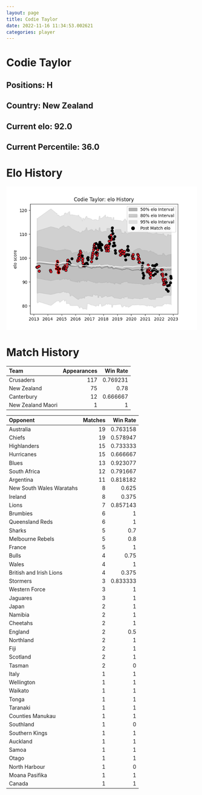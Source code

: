 ```yaml
---  
layout: page  
title: Codie Taylor  
date: 2022-11-16 11:34:53.002621  
categories: player  
---
```

# Codie Taylor

## Positions: H

## Country: New Zealand

## Current elo: 92.0

## Current Percentile: 36.0

# Elo History


![elo history](history_CodieTaylor.png)
# Match History


| Team              |   Appearances |   Win Rate |
|:------------------|--------------:|-----------:|
| Crusaders         |           117 |   0.769231 |
| New Zealand       |            75 |   0.78     |
| Canterbury        |            12 |   0.666667 |
| New Zealand Maori |             1 |   1        |

| Opponent                 |   Matches |   Win Rate |
|:-------------------------|----------:|-----------:|
| Australia                |        19 |   0.763158 |
| Chiefs                   |        19 |   0.578947 |
| Highlanders              |        15 |   0.733333 |
| Hurricanes               |        15 |   0.666667 |
| Blues                    |        13 |   0.923077 |
| South Africa             |        12 |   0.791667 |
| Argentina                |        11 |   0.818182 |
| New South Wales Waratahs |         8 |   0.625    |
| Ireland                  |         8 |   0.375    |
| Lions                    |         7 |   0.857143 |
| Brumbies                 |         6 |   1        |
| Queensland Reds          |         6 |   1        |
| Sharks                   |         5 |   0.7      |
| Melbourne Rebels         |         5 |   0.8      |
| France                   |         5 |   1        |
| Bulls                    |         4 |   0.75     |
| Wales                    |         4 |   1        |
| British and Irish Lions  |         4 |   0.375    |
| Stormers                 |         3 |   0.833333 |
| Western Force            |         3 |   1        |
| Jaguares                 |         3 |   1        |
| Japan                    |         2 |   1        |
| Namibia                  |         2 |   1        |
| Cheetahs                 |         2 |   1        |
| England                  |         2 |   0.5      |
| Northland                |         2 |   1        |
| Fiji                     |         2 |   1        |
| Scotland                 |         2 |   1        |
| Tasman                   |         2 |   0        |
| Italy                    |         1 |   1        |
| Wellington               |         1 |   1        |
| Waikato                  |         1 |   1        |
| Tonga                    |         1 |   1        |
| Taranaki                 |         1 |   1        |
| Counties Manukau         |         1 |   1        |
| Southland                |         1 |   0        |
| Southern Kings           |         1 |   1        |
| Auckland                 |         1 |   1        |
| Samoa                    |         1 |   1        |
| Otago                    |         1 |   1        |
| North Harbour            |         1 |   0        |
| Moana Pasifika           |         1 |   1        |
| Canada                   |         1 |   1        |